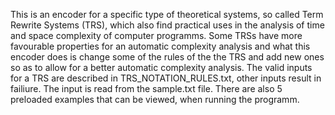 This is an encoder for a specific type of theoretical systems, so called Term Rewrite Systems (TRS), which also find practical uses in the analysis of time and space complexity of computer programms. 
Some TRSs have more favourable properties for an automatic complexity analysis and what this encoder does is change some of the rules of the the TRS and add new ones so as to allow for a better automatic complexity analysis.
The valid inputs for a TRS are described in TRS_NOTATION_RULES.txt, other inputs result in failiure. The input is read from the sample.txt file. There are also 5 preloaded examples that can be viewed, when running the programm.
